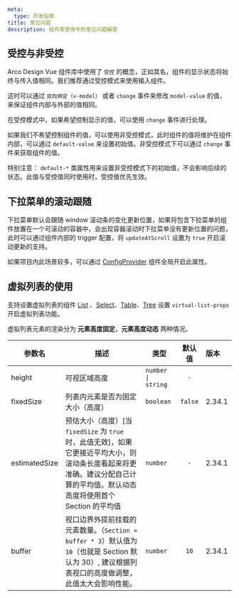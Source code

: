 ```yaml
meta:
  type: 开发指南
title: 常见问题
description: 组件库使用中的常见问题解答
```

## 受控与非受控

Arco Design Vue 组件库中使用了 `受控` 的概念，正如其名，组件的显示状态将始终与传入值相同。我们推荐通过受控模式来使用输入组件。

这时可以通过 `双向绑定（v-model）` 或者 `change` 事件来修改 `model-value` 的值，来保证组件内部与外部的值相同。

在受控模式中，如果希望控制显示的值，可以使用 `change` 事件进行处理。

如果我们不希望控制组件的值，可以使用非受控模式，此时组件的值将维护在组件内部，可以通过 `default-value` 来设置初始值。非受控模式下可以通过 `change` 事件来获取组件的值。

特别注意：
`default-*` 类属性用来设置非受控模式下的初始值，不会影响后续的状态。此值与受控值同时使用时，受控值优先生效。

## 下拉菜单的滚动跟随

下拉菜单默认会跟随 window 滚动条的变化更新位置，如果将包含下拉菜单的组件放置在一个可滚动的容器中，会出现容器滚动时下拉菜单没有更新位置的问题，此时可以通过组件内部的 trigger 配置，将 `updateAtScroll`
设置为 `true` 开启滚动更新的支持。

如果项目内此场景较多，可以通过 [ConfigProvider](/vue/component/config-provider) 组件全局开启此属性。

## 虚拟列表的使用

支持设置虚拟列表的组件 [List](/vue/component/list) 、[Select](/vue/component/Select)、[Table](/vue/component/table)、[Tree](/vue/component/tree) 设置 `virtual-list-props` 开启虚拟列表功能。

虚拟列表元素的渲染分为 **元素高度固定**，**元素高度动态** 两种情况。

| 参数名        | 描述                                                                                                                                                                         | 类型               | 默认值  | 版本   |
| ------------- | ---------------------------------------------------------------------------------------------------------------------------------------------------------------------------- | ------------------ | :-----: | :----- |
| height        | 可视区域高度                                                                                                                                                                 | `number \| string` |   `-`   |        |
| fixedSize     | 列表内元素是否为固定大小（高度）                                                                                                                                             | `boolean`          | `false` | 2.34.1 |
| estimatedSize | 预估大小（高度）[当 `fixedSize` 为 `true` 时，此值无效]，如果它更接近平均大小，则滚动条长度看起来将更准确。建议分配自己计算的平均值。默认动态高度将使用首个 Section 的平均值 | `number`           |   `-`   | 2.34.1 |
| buffer        | 视口边界外提前挂载的元素数量。（`Section = buffer * 3`）默认值为 `10`（也就是 Section 默认为 30）, 建议根据列表视口的高度做调整，此值太大会影响性能。                        | `number`           |  `10`   | 2.34.1 |
